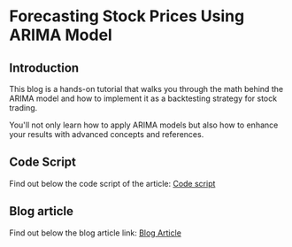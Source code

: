 # Forecasting Stock Prices Using ARIMA Model

## Introduction 
This blog is a hands-on tutorial that walks you through the math behind the ARIMA model and how to implement it as a backtesting strategy for stock trading. 

You'll not only learn how to apply ARIMA models but also how to enhance your results with advanced concepts and references.

## Code Script
Find out below the code script of the article:
[Code script](https://github.com/QuantInsti/Algorithmic-Trading-Code-Examples/tree/main/blog_articles/build-trend-following-strategies)
## Blog article 
Find out below the blog article link:
[Blog Article](https://blog.quantinsti.com/forecasting-stock-returns-using-arima-model/)
